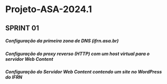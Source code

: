 # Projeto-ASA-2024.1
## SPRINT 01
##### Configuração da primeira zona de DNS (ifrn.asa.br)
##### Configuração do proxy reverso (HTTP) com um host virtual para o servidor Web Content
##### Configuração do Servidor Web Content contendo um site no WordPress do IFRN
